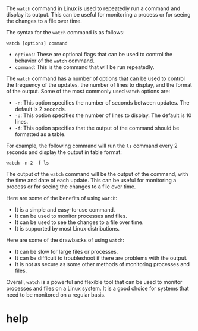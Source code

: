 # 

The `watch` command in Linux is used to repeatedly run a command and display its output. This can be useful for monitoring a process or for seeing the changes to a file over time.

The syntax for the `watch` command is as follows:

```
watch [options] command
```

* `options`: These are optional flags that can be used to control the behavior of the `watch` command.
* `command`: This is the command that will be run repeatedly.

The `watch` command has a number of options that can be used to control the frequency of the updates, the number of lines to display, and the format of the output. Some of the most commonly used `watch` options are:

* `-n`: This option specifies the number of seconds between updates. The default is 2 seconds.
* `-d`: This option specifies the number of lines to display. The default is 10 lines.
* `-f`: This option specifies that the output of the command should be formatted as a table.

For example, the following command will run the `ls` command every 2 seconds and display the output in table format:

```
watch -n 2 -f ls
```

The output of the `watch` command will be the output of the command, with the time and date of each update. This can be useful for monitoring a process or for seeing the changes to a file over time.

Here are some of the benefits of using `watch`:

* It is a simple and easy-to-use command.
* It can be used to monitor processes and files.
* It can be used to see the changes to a file over time.
* It is supported by most Linux distributions.

Here are some of the drawbacks of using `watch`:

* It can be slow for large files or processes.
* It can be difficult to troubleshoot if there are problems with the output.
* It is not as secure as some other methods of monitoring processes and files.

Overall, `watch` is a powerful and flexible tool that can be used to monitor processes and files on a Linux system. It is a good choice for systems that need to be monitored on a regular basis.

# help 

```

```

